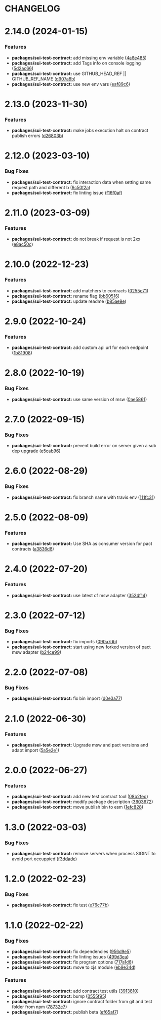 # CHANGELOG

# 2.14.0 (2024-01-15)


### Features

* **packages/sui-test-contract:** add missing env variable ([4a6e485](https://github.com/SUI-Components/sui/commit/4a6e485563c20aa375afd0baf6dcd5fef37e7bbb))
* **packages/sui-test-contract:** add Tags info on console logging ([5d2ac66](https://github.com/SUI-Components/sui/commit/5d2ac6642cedc65f88b08f2c9885a83530cf502c))
* **packages/sui-test-contract:** use GITHUB_HEAD_REF || GITHUB_REF_NAME ([d907a8b](https://github.com/SUI-Components/sui/commit/d907a8ba5a7a26f0cee07868166e60eef7b8d51e))
* **packages/sui-test-contract:** use new env vars ([eaf89c6](https://github.com/SUI-Components/sui/commit/eaf89c62ee4774215c2a045e8f6f42ade0673c6d))



# 2.13.0 (2023-11-30)


### Features

* **packages/sui-test-contract:** make jobs execution halt on contract publish errors ([d26803b](https://github.com/SUI-Components/sui/commit/d26803b7abac5f86a5b16275f86d940122b40ce3))



# 2.12.0 (2023-03-10)


### Bug Fixes

* **packages/sui-test-contract:** fix interaction data when setting same request path and different b ([9c50f2a](https://github.com/SUI-Components/sui/commit/9c50f2ae83d43415574965eee630817bdfb0e08a))
* **packages/sui-test-contract:** fix linting issue ([f16f0af](https://github.com/SUI-Components/sui/commit/f16f0afe03d8d6f12d15b0b5f58d09797f4902f0))



# 2.11.0 (2023-03-09)


### Features

* **packages/sui-test-contract:** do not break if request is not 2xx ([e8ac50c](https://github.com/SUI-Components/sui/commit/e8ac50ccbfb2aac14bcc61c7b2d95e4ab02d0092))



# 2.10.0 (2022-12-23)


### Features

* **packages/sui-test-contract:** add matchers to contracts ([0255e71](https://github.com/SUI-Components/sui/commit/0255e71a341648944280985c6e4824a097f2e570))
* **packages/sui-test-contract:** rename flag ([bb60516](https://github.com/SUI-Components/sui/commit/bb60516623f6c204438a5a16541424e9f608a9fb))
* **packages/sui-test-contract:** update readme ([b85ae9e](https://github.com/SUI-Components/sui/commit/b85ae9e30e50477a554d8eeddc45298bed30b432))



# 2.9.0 (2022-10-24)


### Features

* **packages/sui-test-contract:** add custom api url for each endpoint ([1b81908](https://github.com/SUI-Components/sui/commit/1b819088fe270dfb17bc86d5014177f65e92af8d))



# 2.8.0 (2022-10-19)


### Bug Fixes

* **packages/sui-test-contract:** use same version of msw ([0ae5861](https://github.com/SUI-Components/sui/commit/0ae5861d9b9aab8e7685180497490f133f34e7aa))



# 2.7.0 (2022-09-15)


### Bug Fixes

* **packages/sui-test-contract:** prevent build error on server given a sub dep upgrade ([e5cab96](https://github.com/SUI-Components/sui/commit/e5cab96f514fcb2ed00d2c1a5a16e9ca5a696039))



# 2.6.0 (2022-08-29)


### Bug Fixes

* **packages/sui-test-contract:** fix branch name with travis env ([111fc31](https://github.com/SUI-Components/sui/commit/111fc31e92420ba7fcd0c0dcf48257e3fd441236))



# 2.5.0 (2022-08-09)


### Features

* **packages/sui-test-contract:** Use SHA as consumer version for pact contracts ([a3836d8](https://github.com/SUI-Components/sui/commit/a3836d8923075bb81b3fe8c906439f1fc166634a))



# 2.4.0 (2022-07-20)


### Features

* **packages/sui-test-contract:** use latest of msw adapter ([3524f14](https://github.com/SUI-Components/sui/commit/3524f149f4a334ab75dc0de4611c3d9439f98c11))



# 2.3.0 (2022-07-12)


### Bug Fixes

* **packages/sui-test-contract:** fix imports ([090a7db](https://github.com/SUI-Components/sui/commit/090a7dbc644ac0d651c090205cbbbbf8098c1a77))
* **packages/sui-test-contract:** start using new forked version of pact msw adapter ([b24ce99](https://github.com/SUI-Components/sui/commit/b24ce99279247bbfd2be6237b209b25a0cc43da0))



# 2.2.0 (2022-07-08)


### Bug Fixes

* **packages/sui-test-contract:** fix bin import ([d0e3a77](https://github.com/SUI-Components/sui/commit/d0e3a77247c0f6df0106c426d5562157a05c89dc))



# 2.1.0 (2022-06-30)


### Features

* **packages/sui-test-contract:** Upgrade msw and pact versions and adapt import ([5a5e2e1](https://github.com/SUI-Components/sui/commit/5a5e2e1e0de4c2a38cd1a4c6812707229165dd0d))



# 2.0.0 (2022-06-27)


### Features

* **packages/sui-test-contract:** add new test contract tool ([08b2fed](https://github.com/SUI-Components/sui/commit/08b2fed5f755459e53b0311db7d31c1bdc94534f))
* **packages/sui-test-contract:** modify package description ([3603672](https://github.com/SUI-Components/sui/commit/36036722b2070be1567c42ec32107ff29cab3afa))
* **packages/sui-test-contract:** move publish bin to esm ([1efc828](https://github.com/SUI-Components/sui/commit/1efc8287f768fb5d76da161bba67dc308e388025))



# 1.3.0 (2022-03-03)


### Bug Fixes

* **packages/sui-test-contract:** remove servers when process SIGINT to avoid port occuppied ([f3ddade](https://github.com/SUI-Components/sui/commit/f3ddadef421e38eef6c9c92e12831cc6469f1203))



# 1.2.0 (2022-02-23)


### Bug Fixes

* **packages/sui-test-contract:** fix test ([e76c77b](https://github.com/SUI-Components/sui/commit/e76c77b17212d0be4ff133cc0023bb1640719b3e))



# 1.1.0 (2022-02-22)


### Bug Fixes

* **packages/sui-test-contract:** fix dependencies ([956d9e5](https://github.com/SUI-Components/sui/commit/956d9e53cfd1205c0ad49b5172944bc6bf1e7a3b))
* **packages/sui-test-contract:** fix linting issues ([499d3ea](https://github.com/SUI-Components/sui/commit/499d3ea5b307c0b6bdabb38a1b7a8813ae8ac6a8))
* **packages/sui-test-contract:** fix program options ([717a1d8](https://github.com/SUI-Components/sui/commit/717a1d8a1913ba72891839cc2223307c2ed3af1d))
* **packages/sui-test-contract:** move to cjs module ([eb9e34d](https://github.com/SUI-Components/sui/commit/eb9e34db455bcc05fd5fe94ee0dee60bd3115f77))


### Features

* **packages/sui-test-contract:** add contract test utils ([3913810](https://github.com/SUI-Components/sui/commit/39138109f3c459fbb6bd5bc0e5243f3d2081c329))
* **packages/sui-test-contract:** bump ([0555f95](https://github.com/SUI-Components/sui/commit/0555f95cf4ba4176231d2d55a5679c49c25ecdab))
* **packages/sui-test-contract:** ignore contract folder from git and test folder from npm ([78732c7](https://github.com/SUI-Components/sui/commit/78732c7e53ad4eea729ad7b3779d565fefb552cb))
* **packages/sui-test-contract:** publish beta ([ef65af7](https://github.com/SUI-Components/sui/commit/ef65af7d3c4fcc6f89e130ac18de40a1566629d5))



